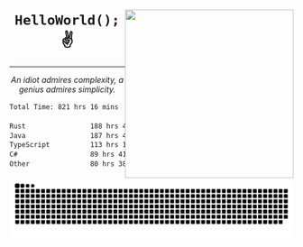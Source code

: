 <div text-align="center">
    <img src="https://i.imgur.com/h1q15Kt.gife" align="right" width="299" height="299">
    <h1 align="center"><code>HelloWorld();</code> ✌️</h1>
    <hr>
    <p align="center"><i>An idiot admires complexity, a genius admires simplicity.</i></p>
</div>

<!--START_SECTION:waka-->

```txt
Total Time: 821 hrs 16 mins

Rust                188 hrs 49 mins █████▒░░░░░░░░░░░░░░░░░░░   20.94 %
Java                187 hrs 4 mins  █████▒░░░░░░░░░░░░░░░░░░░   20.74 %
TypeScript          113 hrs 11 mins ███░░░░░░░░░░░░░░░░░░░░░░   12.55 %
C#                  89 hrs 41 mins  ██▒░░░░░░░░░░░░░░░░░░░░░░   09.94 %
Other               80 hrs 38 mins  ██▒░░░░░░░░░░░░░░░░░░░░░░   08.94 %
```

<!--END_SECTION:waka-->

<picture>
  <source media="(prefers-color-scheme: dark)" srcset="https://raw.githubusercontent.com/Somfic/Somfic/main/github-contribution-grid-snake-dark.svg">
  <source media="(prefers-color-scheme: light)" srcset="https://raw.githubusercontent.com/Somfic/Somfic/main/github-contribution-grid-snake.svg">
  <img alt="github contribution grid snake animation" src="https://raw.githubusercontent.com/Somfic/Somfic/main/github-contribution-grid-snake.svg">
</picture>
